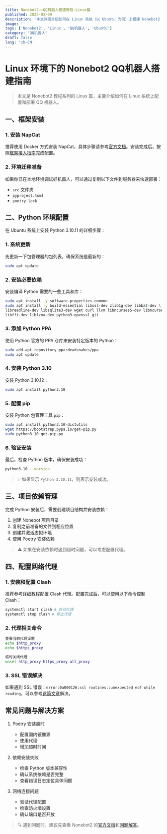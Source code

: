 ```yaml
---
title: Nonebot2——QQ机器人搭建教程-Linux篇
published: 2025-02-09
description: '本文详细介绍如何在 Linux 系统（以 Ubuntu 为例）上搭建 Nonebot2 QQ机器人，包括环境配置、依赖安装和常见问题解决方案。'
image: ''
tags: ['Nonebot2', 'Linux', 'QQ机器人', 'Ubuntu']
category: 'QQ机器人'
draft: false 
lang: 'zh-CN'
---
```


# Linux 环境下的 Nonebot2 QQ机器人搭建指南

> 本文是 Nonebot2 教程系列的 Linux 篇，主要介绍如何在 Linux 系统上配置和部署 QQ 机器人。

## 一、框架安装

### 1. 安装 NapCat
推荐使用 Docker 方式安装 NapCat，具体步骤请参考[官方文档](https://napneko.github.io/)。安装完成后，按照[框架接入指南](https://napneko.github.io/use/integration)完成配置。

### 2. 环境迁移准备
如果你已在本地环境调试好机器人，可以通过复制以下文件到服务器来快速部署：
- `src` 文件夹
- `pyproject.toml`
- `poetry.lock`

## 二、Python 环境配置

在 Ubuntu 系统上安装 Python 3.10.11 的详细步骤：

### 1. 系统更新
   先更新一下包管理器的包列表，确保系统是最新的：
   ```bash
   sudo apt update
   ```

### 2. 安装必要依赖
   安装编译 Python 需要的一些工具和库：
   ```bash
   sudo apt install -y software-properties-common
   sudo apt install -y build-essential libssl-dev zlib1g-dev libbz2-dev \
   libreadline-dev libsqlite3-dev wget curl llvm libncurses5-dev libncursesw5-dev \
   libffi-dev liblzma-dev python3-openssl git
   ```

### 3. 添加 Python PPA
   使用 Python 官方的 PPA 仓库来安装特定版本的 Python：
   ```bash
   sudo add-apt-repository ppa:deadsnakes/ppa
   sudo apt update
   ```

### 4. 安装 Python 3.10
   安装 Python 3.10.12：
   ```bash
   sudo apt install python3.10
   ```

### 5. 配置 pip
   安装 Python 包管理工具 `pip`：
   ```bash
   sudo apt install python3.10-distutils
   wget https://bootstrap.pypa.io/get-pip.py
   sudo python3.10 get-pip.py
   ```

### 6. 验证安装
   最后，检查 Python 版本，确保安装成功：
   ```bash
   python3.10 --version
   ```


> 💡 如果显示 `Python 3.10.11`，则表示安装成功。

## 三、项目依赖管理

完成 Python 安装后，需要创建项目结构并安装依赖：

1. 创建 Nonebot 项目目录
2. 复制之前准备的文件到相应位置
3. 创建并激活虚拟环境
4. 使用 Poetry 安装依赖

> ⚠️ 如果在安装依赖时遇到超时问题，可以考虑配置代理。

## 四、配置网络代理

### 1. 安装和配置 Clash
推荐参考[详细教程](https://www.fuxi.info/archives/273)配置 Clash 代理。配置完成后，可以使用以下命令控制 Clash：

```bash
systemctl start clash # 启动代理
systemctl stop clash # 停止代理
```

### 2. 代理相关命令
```bash
查看当前代理设置
echo $http_proxy
echo $https_proxy

临时关闭代理
unset http_proxy https_proxy all_proxy
```

### 3. SSL 错误解决
如果遇到 SSL 错误：`error:0a000126:ssl routines::unexpected eof while reading`，可以参考[这篇文章](https://blog.csdn.net/youcharming/article/details/140181774)解决。

## 常见问题与解决方案

1. Poetry 安装超时
   - 配置国内镜像源
   - 使用代理
   - 增加超时时间

2. 依赖安装失败
   - 检查 Python 版本兼容性
   - 确认系统依赖是否完整
   - 查看错误日志定位具体问题

3. 网络连接问题
   - 验证代理配置
   - 检查防火墙设置
   - 确认端口是否开放

> 🔍 遇到问题时，建议先查看 Nonebot2 的[官方文档](https://v2.nonebot.dev/)和[问题解答](https://v2.nonebot.dev/docs/tutorial/troubleshooting)。

